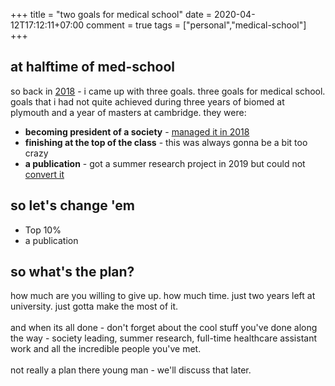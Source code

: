 +++
title = "two goals for medical school"
date = 2020-04-12T17:12:11+07:00
comment = true
tags = ["personal","medical-school"]
+++


## at halftime of med-school
so back in [2018](/posts/middle-of-the-pack) - i came up with three goals. three goals for medical school. goals that i had not quite achieved during three years of biomed at plymouth and a year of masters at cambridge. they were:
- **becoming president of a society** - [managed it in 2018](/posts/building-societies)
- **finishing at the top of the class** - this was always gonna be a bit too crazy
- **a publication** - got a summer research project in 2019 but could not [convert it](/posts/glastonbury-of-undergraduate-oncology)

## so let's change 'em
- Top 10%
- a publication

## so what's the plan?
how much are you willing to give up. how much time. just two years left at university. just gotta make the most of it.
\
\
and when its all done - don't forget about the cool stuff you've done along the way - society leading, summer research, full-time healthcare assistant work and all the incredible people you've met.
\
\
not really a plan there young man - we'll discuss that later.